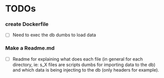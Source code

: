 # TODOs
### create Dockerfile 
 - [ ] Need to exec the db  dumbs to load data
### Make a Readme.md
 - [ ] Readme for explaining what does each file (in general for each directory, ie:  s_X files are scripts dumbs for importing data to the db) and which data is being injecting to the db (only headers for example).
   

